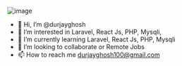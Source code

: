 ![image](https://github.com/freekmurze/freekmurze/blob/master/dino.gif)
- 👋 Hi, I’m @durjayghosh
- 👀 I’m interested in Laravel, React Js, PHP, Mysqli,
- 🌱 I’m currently learning Laravel, React Js, PHP, Mysqli
- 💞️ I’m looking to collaborate or Remote Jobs
- 📫 How to reach me durjayghosh100@gmail.com


